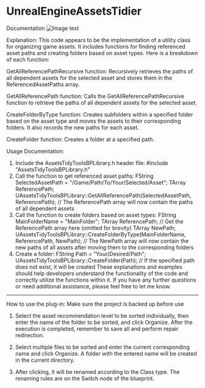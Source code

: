 # UnrealEngineAssetsTidier
Documentation
  ![Image text](https://raw.github.com/AlexMercerShaw/UnrealEngineAssetsTidier/main/Untitled-1.png)
  
Explanation:
This code appears to be the implementation of a utility class for organizing game assets. It includes functions for finding referenced asset paths and creating folders based on asset types. Here is a breakdown of each function:

GetAllReferencePathRecursive function: Recursively retrieves the paths of all dependent assets for the selected asset and stores them in the ReferencedAssetPaths array.

GetAllReferencePath function: Calls the GetAllReferencePathRecursive function to retrieve the paths of all dependent assets for the selected asset.

CreateFolderByType function: Creates subfolders within a specified folder based on the asset type and moves the assets to their corresponding folders. It also records the new paths for each asset.

CreateFolder function: Creates a folder at a specified path.


Usage Documentation:
1. Include the AssetsTidyToolsBPLibrary.h header file:
#include "AssetsTidyToolsBPLibrary.h"
2. Call the function to get referenced asset paths:
FString SelectedAssetPath = "/Game/Path/To/Your/Selected/Asset";
TArray<FString> ReferencePath;
UAssetsTidyToolsBPLibrary::GetAllReferencePath(SelectedAssetPath, ReferencePath);
// The ReferencePath array will now contain the paths of all dependent assets
3. Call the function to create folders based on asset types:
FString MainFolderName = "MainFolder";
TArray<FString> ReferencePath;
// Get the ReferencePath array here (omitted for brevity)
TArray<FString> NewPath;
UAssetsTidyToolsBPLibrary::CreateFolderByType(MainFolderName, ReferencePath, NewPath);
// The NewPath array will now contain the new paths of all assets after moving them to the corresponding folders
4. Create a folder:
FString Path = "Your/Desired/Path";
UAssetsTidyToolsBPLibrary::CreateFolder(Path);
// If the specified path does not exist, it will be created
These explanations and examples should help developers understand the functionality of the code and correctly utilize the functions within it. If you have any further questions or need additional assistance, please feel free to let me know.


---------------------------------------------------------------------------------------------------


How to use the plug-in:
Make sure the project is backed up before use

1. Select the asset recommendation level to be sorted individually, then enter the name of the folder to be sorted, and click Organize. After the execution is completed, remember to save all and perform repair redirection.

2. Select multiple files to be sorted and enter the current corresponding name and click Organize. A folder with the entered name will be created in the current directory.

3. After clicking, it will be renamed according to the Class type. The renaming rules are on the Switch node of the blueprint.



